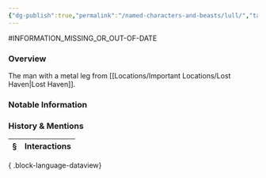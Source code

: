 ```yaml
---
{"dg-publish":true,"permalink":"/named-characters-and-beasts/lull/","tags":["NPC"],"updated":"2025-07-30T09:47:12.763+01:00"}
---
```


#INFORMATION_MISSING_OR_OUT-OF-DATE 
### Overview
The man with a metal leg from [[Locations/Important Locations/Lost Haven\|Lost Haven]].

### Notable Information


### History & Mentions
| § | Interactions |
| - | ------------ |

{ .block-language-dataview}
